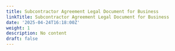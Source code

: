 ```yaml
---
title: Subcontractor Agreement Legal Document for Business
linkTitle: Subcontractor Agreement Legal Document for Business
date: '2025-04-24T16:18:00Z'
weight: 1
description: No content
draft: false
---
```



